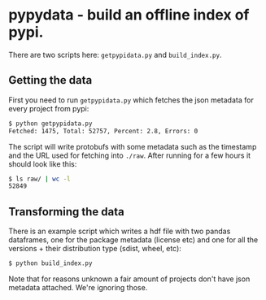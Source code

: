 # pypydata - build an offline index of pypi.

There are two scripts here: `getpypidata.py` and `build_index.py`.

## Getting the data

First you need to run `getpypidata.py` which fetches the json metadata
for every project from pypi:

```sh
$ python getpypidata.py
Fetched: 1475, Total: 52757, Percent: 2.8, Errors: 0
```

The script will write protobufs with some metadata such as the
timestamp and the URL used for fetching into `./raw`. After running
for a few hours it should look like this:

```sh
$ ls raw/ | wc -l
52849
```

## Transforming the data

There is an example script which writes a hdf file with two pandas
dataframes, one for the package metadata (license etc) and one for all
the versions + their distribution type (sdist, wheel, etc):

```sh
$ python build_index.py 
```

Note that for reasons unknown a fair amount of projects don't have
json metadata attached. We're ignoring those.
